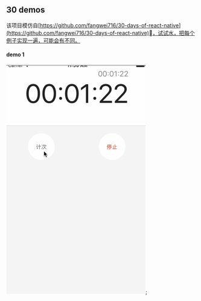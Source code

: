 ## 30 demos

该项目模仿自[https://github.com/fangwei716/30-days-of-react-native](https://github.com/fangwei716/30-days-of-react-native)，试试水，把每个例子实现一遍，可能会有不同。

#### demo 1

![demo 1](./src/images/day1.gif);